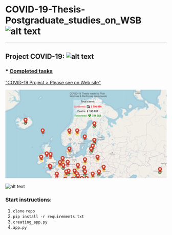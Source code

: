 # COVID-19-Thesis-Postgraduate_studies_on_WSB ![alt text](https://poplawski.legal/wp-content/uploads/2017/08/Tydzie%C5%84-Mediacji-WSB-Adwokat-Szczecin-Adam-Pop%C5%82awski.jpg "Logo WSB")
------------------------------------

## Project COVID-19: ![alt text](https://s3.amazonaws.com/ae-lane-report/wp-content/uploads/2020/03/16140821/Document.jpeg "COVID_19")


### * [Completed tasks](https://github.com/janiszewskibartlomiej/COVID-19-Thesis-Postgraduate_studies_on_WSB/blob/master/completed_tasks.md) 
      
      
["COVID-19 Project > Please see on Web site"](https://janiszewskibartlomiej.github.io/COVID-19-Thesis-Postgraduate_studies_on_WSB/)

![alt text](https://github.com/janiszewskibartlomiej/COVID-19-Thesis-Postgraduate_studies_on_WSB/blob/master/templates/2020-04-25_08h24_49.png "img map")

![alt text]( "graph")

### Start instructions:

1. `clone` `repo`
2. `pip install -r requirements.txt`
3. `creating_app.py`
4. `app.py`
